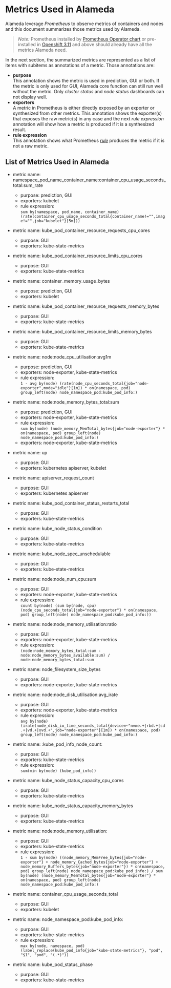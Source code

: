 # Metrics Used in Alameda

Alameda leverage *Prometheus* to observe metrics of containers and nodes and this document summarizes those metrics used by Alameda.
> *Note:* Prometheus installed by [Prometheus Operator chart](https://github.com/helm/charts/tree/master/stable/prometheus-operator) or pre-installed in [Openshift 3.11](https://docs.openshift.com/container-platform/3.11/install_config/prometheus_cluster_monitoring.html) and above should already have all the metrics Alameda need.

In the next section, the summarized metrics are represented as a list of items with subitems as annotations of a metric. Those annotations are:
- **purpose**  
  This annotation shows the metric is used in prediction, GUI or both. If the metric is only used for GUI, Alameda core function can still run well without the metric. Only _cluster status_ and _node status_ dashboards can not display well.
- **exporters**  
  A metric in Prometheus is either directly exposed by an exporter or synthesized from other metrics. This annotation shows the exporter(s) that exposes the raw metric(s) in any case and the next _rule expression_ annotation will show how a metric is produced if it is a synthesized result.
- **rule expression**  
  This annotation shows what Prometheus [_rule_](https://prometheus.io/docs/practices/rules/) produces the metric if it is not a raw metric.

## List of Metrics Used in Alameda
- metric name: namespace_pod_name_container_name:container_cpu_usage_seconds_total:sum_rate
  - purpose: prediction, GUI
  - exporters: kubelet
  - rule expression:  
  ```sum by(namespace, pod_name, container_name) (rate(container_cpu_usage_seconds_total{container_name!="",image!="",job="kubelet"}[5m]))```
- metric name: kube_pod_container_resource_requests_cpu_cores
  - purpose: GUI
  - exporters: kube-state-metrics
- metric name: kube_pod_container_resource_limits_cpu_cores
  - purpose: GUI
  - exporters: kube-state-metrics
- metric name: container_memory_usage_bytes
  - purpose: prediction, GUI
  - exporters: kubelet
- metric name: kube_pod_container_resource_requests_memory_bytes
  - purpose: GUI
  - exporters: kube-state-metrics
- metric name: kube_pod_container_resource_limits_memory_bytes
  - purpose: GUI
  - exporters: kube-state-metrics

- metric name: node:node_cpu_utilisation:avg1m
  - purpose: prediction, GUI
  - exporters: node-exporter, kube-state-metrics
  - rule expression:  
  ```1 - avg by(node) (rate(node_cpu_seconds_total{job="node-exporter",mode="idle"}[1m]) * on(namespace, pod) group_left(node) node_namespace_pod:kube_pod_info:)```
- metric name: node:node_memory_bytes_total:sum
  - purpose: prediction, GUI
  - exporters: node-exporter, kube-state-metrics
  - rule expression:  
  ```sum by(node) (node_memory_MemTotal_bytes{job="node-exporter"} * on(namespace, pod) group_left(node) node_namespace_pod:kube_pod_info:)```
  - exporters: node-exporter, kube-state-metrics

- metric name: up
  - purpose: GUI
  - exporters: kubernetes apiserver, kubelet
- metric name: apiserver_request_count
  - purpose: GUI
  - exporters: kubernetes apiserver
- metric name: kube_pod_container_status_restarts_total
  - purpose: GUI
  - exporters: kube-state-metrics
- metric name: kube_node_status_condition
  - purpose: GUI
  - exporters: kube-state-metrics
- metric name: kube_node_spec_unschedulable
  - purpose: GUI
  - exporters: kube-state-metrics
- metric name: node:node_num_cpu:sum
  - purpose: GUI
  - exporters: node-exporter, kube-state-metrics
  - rule expression:  
  ```count by(node) (sum by(node, cpu) (node_cpu_seconds_total{job="node-exporter"} * on(namespace, pod) group_left(node) node_namespace_pod:kube_pod_info:))```
- metric name: node:node_memory_utilisation:ratio
  - purpose: GUI
  - exporters: node-exporter, kube-state-metrics
  - rule expression:  
  ```(node:node_memory_bytes_total:sum - node:node_memory_bytes_available:sum) / node:node_memory_bytes_total:sum```
- metric name: node_filesystem_size_bytes
  - purpose: GUI
  - exporters: node-exporter, kube-state-metrics
- metric name: node:node_disk_utilisation:avg_irate
  - purpose: GUI
  - exporters: node-exporter, kube-state-metrics
  - rule expression:  
  ```avg by(node) (irate(node_disk_io_time_seconds_total{device=~"nvme.+|rbd.+|sd.+|vd.+|xvd.+",job="node-exporter"}[1m]) * on(namespace, pod) group_left(node) node_namespace_pod:kube_pod_info:)```
- metric name: :kube_pod_info_node_count:
  - purpose: GUI
  - exporters: kube-state-metrics
  - rule expression:  
  ```sum(min by(node) (kube_pod_info))```

- metric name: kube_node_status_capacity_cpu_cores
  - purpose: GUI
  - exporters: kube-state-metrics
- metric name: kube_node_status_capacity_memory_bytes
  - purpose: GUI
  - exporters: kube-state-metrics
- metric name: node:node_memory_utilisation:
  - purpose: GUI
  - exporters: kube-state-metrics
  - rule expression:  
  ```1 - sum by(node) ((node_memory_MemFree_bytes{job="node-exporter"} + node_memory_Cached_bytes{job="node-exporter"} + node_memory_Buffers_bytes{job="node-exporter"}) * on(namespace, pod) group_left(node) node_namespace_pod:kube_pod_info:) / sum by(node) (node_memory_MemTotal_bytes{job="node-exporter"} * on(namespace, pod) group_left(node) node_namespace_pod:kube_pod_info:)```
- metric name: container_cpu_usage_seconds_total
  - purpose: GUI
  - exporters: kubelet
- metric name: node_namespace_pod:kube_pod_info:
  - purpose: GUI
  - exporters: kube-state-metrics
  - rule expression:  
  ```max by(node, namespace, pod) (label_replace(kube_pod_info{job="kube-state-metrics"}, "pod", "$1", "pod", "(.*)"))```
- metric name: kube_pod_status_phase
  - purpose: GUI
  - exporters: kube-state-metrics



